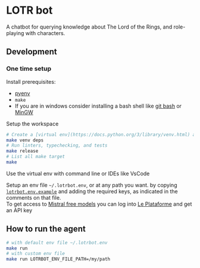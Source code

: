 # LOTR bot

A chatbot for querying knowledge about The Lord of the Rings, and role-playing  with characters.

## Development

### One time setup


Install prerequisites:

- [pyenv](https://github.com/pyenv/pyenv)
- `make`
- If you are in windows consider installing a bash shell like [git bash](https://gitforwindows.org/) or [MinGW](https://sourceforge.net/projects/mingw/)


Setup the workspace

```bash
# Create a [virtual env](https://docs.python.org/3/library/venv.html) and install dependencies:
make venv deps
# Run linters, typechecking, and tests
make release
# List all make target
make
```

Use the virtual env with command line or IDEs like VsCode

Setup an env file `~/.lotrbot.env`, or at any path you want. by copying [`lotrbot.env.example`](./lotrbot.env.example) and adding the required keys, as indicated in the comments on that file.  
To get access to [Mistral free models](https://docs.mistral.ai/) you can log into [Le Plataforme](https://console.mistral.ai/home) and get an API key

## How to run the agent

```bash
# with default env file ~/.lotrbot.env
make run
# with custom env file
make run LOTRBOT_ENV_FILE_PATH=/my/path
```